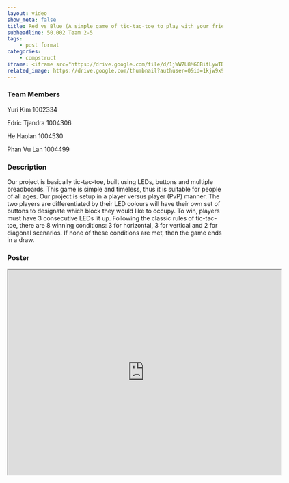```yaml
---
layout: video
show_meta: false
title: Red vs Blue (A simple game of tic-tac-toe to play with your friends!)
subheadline: 50.002 Team 2-5
tags:
    - post format
categories:
    - compstruct
iframe: <iframe src="https://drive.google.com/file/d/1jWW7U8MGCBitLywTDcYl9VMlyQVsNSfR/preview" width="640" height="480"></iframe>
related_image: https://drive.google.com/thumbnail?authuser=0&id=1kjw9x9dGVmCnxXuN_-P158Fd7W8_OsJg&sz=w300-h300-p-k-nu-iv1
---
```


### Team Members

Yuri Kim 1002334

Edric Tjandra 1004306

He Haolan 1004530

Phan Vu Lan 1004499  

### Description

Our project is basically tic-tac-toe, built using LEDs, buttons and multiple breadboards. This game is simple and timeless, thus it is suitable for people of all ages. Our project is setup in a player versus player (PvP) manner. The two players are differentiated by their LED colours will have their own set of buttons to designate which block they would like to occupy. To win, players must have 3 consecutive LEDs lit up. Following the classic rules of tic-tac-toe, there are 8 winning conditions: 3 for horizontal, 3 for vertical and 2 for diagonal scenarios. If none of these conditions are met, then the game ends in a draw.

### Poster

<iframe src="https://drive.google.com/file/d/1kjw9x9dGVmCnxXuN_-P158Fd7W8_OsJg/preview" width="640" height="480"></iframe>
